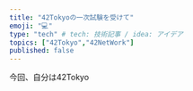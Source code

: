 ```yaml
---
title: "42Tokyoの一次試験を受けて"
emoji: "💻"
type: "tech" # tech: 技術記事 / idea: アイデア
topics: ["42Tokyo","42NetWork"]
published: false
---
```


今回、自分は42Tokyo

